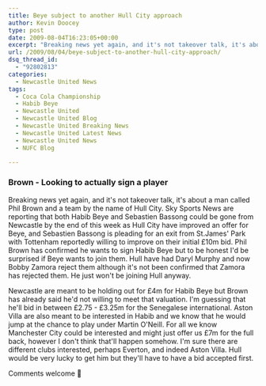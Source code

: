 ```yaml
---
title: Beye subject to another Hull City approach
author: Kevin Doocey
type: post
date: 2009-08-04T16:23:05+00:00
excerpt: "Breaking news yet again, and it's not takeover talk, it's about a man called Phil Brown and a team by the name of"
url: /2009/08/04/beye-subject-to-another-hull-city-approach/
dsq_thread_id:
  - "92802813"
categories:
  - Newcastle United News
tags:
  - Coca Cola Championship
  - Habib Beye
  - Newcastle United
  - Newcastle United Blog
  - Newcastle United Breaking News
  - Newcastle United Latest News
  - Newcastle United News
  - NUFC Blog

---
```

### Brown - Looking to actually sign a player

Breaking news yet again, and it's not takeover talk, it's about a man called Phil Brown and a team by the name of Hull City. Sky Sports News are reporting that both Habib Beye and Sebastien Bassong could be  gone from Newcastle by the end of this week as Hull City have improved an offer for Beye, and Sebastien Bassong is pleading for an exit from St.James' Park with Tottenham reportedly willing to improve on their initial £10m bid. Phil Brown has confirmed he wants to sign Habib Beye but to be honest I'd be surprised if Beye wants to join them. Hull have had Daryl Murphy and now Bobby Zamora reject them although it's not been confirmed that Zamora has rejected them. He just won't be joining Hull anyway.

Newcastle are meant to be holding out for £4m for Habib Beye but Brown has already said he'd not willing to meet that valuation. I'm guessing that he'll bid in between £2.75 - £3.25m for the Senegalese international. Aston Villa are also meant to be interested in Habib and we know that he would jump at the chance to play under Martin O'Neill. For all we know Manchester City could be interested and might just offer us £7m for the full back, however I don't think that'll happen somehow. I'm sure there are different clubs interested, perhaps Everton, and indeed Aston Villa. Hull would be very lucky to get him but they'll have to have a bid accepted first.

Comments welcome 🙂
